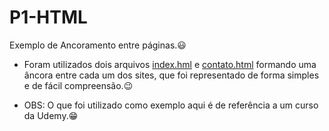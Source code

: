 # P1-HTML
Exemplo de Ancoramento entre páginas.:smiley:

 - Foram utilizados dois arquivos [index.hml](index.html) e [contato.html](contato.html) formando uma âncora entre cada um dos sites, que foi representado de forma simples e de fácil compreensão.:wink:

 - OBS: O que foi utilizado como exemplo aqui é de referência a um curso da Udemy.:grin: